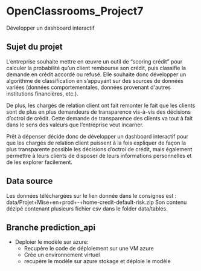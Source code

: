 # OpenClassrooms_Project7
Développer un dashboard interactif

## Sujet du projet

L’entreprise souhaite mettre en œuvre un outil de “scoring crédit” pour calculer la probabilité qu’un client rembourse son crédit, puis classifie la demande en crédit accordé ou refusé. Elle souhaite donc développer un algorithme de classification en s’appuyant sur des sources de données variées (données comportementales, données provenant d'autres institutions financières, etc.).

De plus, les chargés de relation client ont fait remonter le fait que les clients sont de plus en plus demandeurs de transparence vis-à-vis des décisions d’octroi de crédit. Cette demande de transparence des clients va tout à fait dans le sens des valeurs que l’entreprise veut incarner.

Prêt à dépenser décide donc de développer un dashboard interactif pour que les chargés de relation client puissent à la fois expliquer de façon la plus transparente possible les décisions d’octroi de crédit, mais également permettre à leurs clients de disposer de leurs informations personnelles et de les explorer facilement.

## Data source

Les données téléchargées sur le lien donnée dans le consignes est : data/Projet+Mise+en+prod+-+home-credit-default-risk.zip
Son contenu dézipé contenant plusieurs fichier csv dans le folder data/tables.

## Branche prediction_api

- Deploier le modèle sur azure:
    - Recupère le code de déploiement sur une VM azure
    - Crée un environnement virtuel
    - recupère le modèle sur azure stokage et déploie le modèle